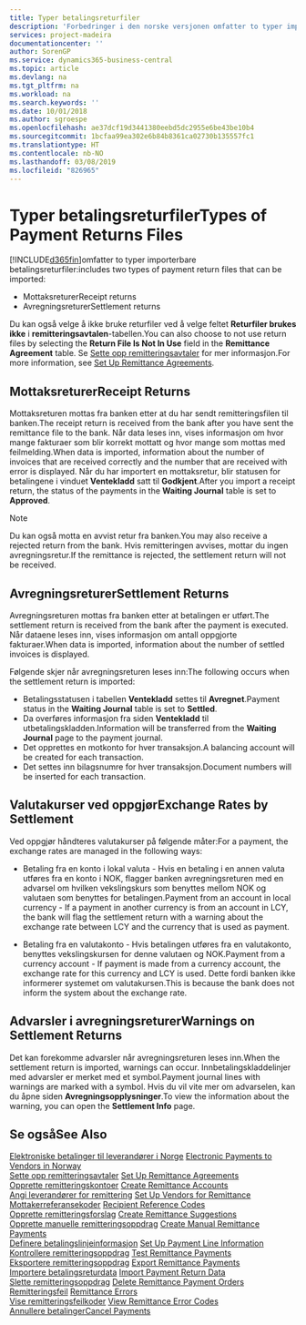 ```yaml
---
title: Typer betalingsreturfiler
description: 'Forbedringer i den norske versjonen omfatter to typer importerbare betalingsreturfiler:'
services: project-madeira
documentationcenter: ''
author: SorenGP
ms.service: dynamics365-business-central
ms.topic: article
ms.devlang: na
ms.tgt_pltfrm: na
ms.workload: na
ms.search.keywords: ''
ms.date: 10/01/2018
ms.author: sgroespe
ms.openlocfilehash: ae37dcf19d3441380eebd5dc2955e6be43be10b4
ms.sourcegitcommit: 1bcfaa99ea302e6b84b8361ca02730b135557fc1
ms.translationtype: HT
ms.contentlocale: nb-NO
ms.lasthandoff: 03/08/2019
ms.locfileid: "826965"
---
```

# <a name="types-of-payment-returns-files"></a><span data-ttu-id="6483a-103">Typer betalingsreturfiler</span><span class="sxs-lookup"><span data-stu-id="6483a-103">Types of Payment Returns Files</span></span>
[!INCLUDE[d365fin](../../includes/d365fin_md.md)]<span data-ttu-id="6483a-104">omfatter to typer importerbare betalingsreturfiler:</span><span class="sxs-lookup"><span data-stu-id="6483a-104">includes two types of payment return files that can be imported:</span></span>  

- <span data-ttu-id="6483a-105">Mottaksreturer</span><span class="sxs-lookup"><span data-stu-id="6483a-105">Receipt returns</span></span>  
- <span data-ttu-id="6483a-106">Avregningsreturer</span><span class="sxs-lookup"><span data-stu-id="6483a-106">Settlement returns</span></span>  

<span data-ttu-id="6483a-107">Du kan også velge å ikke bruke returfiler ved å velge feltet **Returfiler brukes ikke** i **remitteringsavtalen**-tabellen.</span><span class="sxs-lookup"><span data-stu-id="6483a-107">You can also choose to not use return files by selecting the **Return File Is Not In Use** field in the **Remittance Agreement** table.</span></span> <span data-ttu-id="6483a-108">Se [Sette opp remitteringsavtaler](how-to-set-up-remittance-agreements.md) for mer informasjon.</span><span class="sxs-lookup"><span data-stu-id="6483a-108">For more information, see [Set Up Remittance Agreements](how-to-set-up-remittance-agreements.md).</span></span>  

## <a name="receipt-returns"></a><span data-ttu-id="6483a-109">Mottaksreturer</span><span class="sxs-lookup"><span data-stu-id="6483a-109">Receipt Returns</span></span>  
<span data-ttu-id="6483a-110">Mottaksreturen mottas fra banken etter at du har sendt remitteringsfilen til banken.</span><span class="sxs-lookup"><span data-stu-id="6483a-110">The receipt return is received from the bank after you have sent the remittance file to the bank.</span></span> <span data-ttu-id="6483a-111">Når data leses inn, vises informasjon om hvor mange fakturaer som blir korrekt mottatt og hvor mange som mottas med feilmelding.</span><span class="sxs-lookup"><span data-stu-id="6483a-111">When data is imported, information about the number of invoices that are received correctly and the number that are received with error is displayed.</span></span> <span data-ttu-id="6483a-112">Når du har importert en mottaksretur, blir statusen for betalingene i vinduet **Ventekladd** satt til **Godkjent**.</span><span class="sxs-lookup"><span data-stu-id="6483a-112">After you import a receipt return, the status of the payments in the **Waiting Journal** table is set to **Approved**.</span></span>  

> [!NOTE]  
>  <span data-ttu-id="6483a-113">Du kan også motta en avvist retur fra banken.</span><span class="sxs-lookup"><span data-stu-id="6483a-113">You may also receive a rejected return from the bank.</span></span> <span data-ttu-id="6483a-114">Hvis remitteringen avvises, mottar du ingen avregningsretur.</span><span class="sxs-lookup"><span data-stu-id="6483a-114">If the remittance is rejected, the settlement return will not be received.</span></span>  

## <a name="settlement-returns"></a><span data-ttu-id="6483a-115">Avregningsreturer</span><span class="sxs-lookup"><span data-stu-id="6483a-115">Settlement Returns</span></span>  
<span data-ttu-id="6483a-116">Avregningsreturen mottas fra banken etter at betalingen er utført.</span><span class="sxs-lookup"><span data-stu-id="6483a-116">The settlement return is received from the bank after the payment is executed.</span></span> <span data-ttu-id="6483a-117">Når dataene leses inn, vises informasjon om antall oppgjorte fakturaer.</span><span class="sxs-lookup"><span data-stu-id="6483a-117">When data is imported, information about the number of settled invoices is displayed.</span></span>  

<span data-ttu-id="6483a-118">Følgende skjer når avregningsreturen leses inn:</span><span class="sxs-lookup"><span data-stu-id="6483a-118">The following occurs when the settlement return is imported:</span></span>  

- <span data-ttu-id="6483a-119">Betalingsstatusen i tabellen **Ventekladd** settes til **Avregnet**.</span><span class="sxs-lookup"><span data-stu-id="6483a-119">Payment status in the **Waiting Journal** table is set to **Settled**.</span></span>  
- <span data-ttu-id="6483a-120">Da overføres informasjon fra siden **Ventekladd** til utbetalingskladden.</span><span class="sxs-lookup"><span data-stu-id="6483a-120">Information will be transferred from the **Waiting Journal** page to the payment journal.</span></span>  
- <span data-ttu-id="6483a-121">Det opprettes en motkonto for hver transaksjon.</span><span class="sxs-lookup"><span data-stu-id="6483a-121">A balancing account will be created for each transaction.</span></span>  
- <span data-ttu-id="6483a-122">Det settes inn bilagsnumre for hver transaksjon.</span><span class="sxs-lookup"><span data-stu-id="6483a-122">Document numbers will be inserted for each transaction.</span></span>  

## <a name="exchange-rates-by-settlement"></a><span data-ttu-id="6483a-123">Valutakurser ved oppgjør</span><span class="sxs-lookup"><span data-stu-id="6483a-123">Exchange Rates by Settlement</span></span>  
<span data-ttu-id="6483a-124">Ved oppgjør håndteres valutakurser på følgende måter:</span><span class="sxs-lookup"><span data-stu-id="6483a-124">For a payment, the exchange rates are managed in the following ways:</span></span>  

- <span data-ttu-id="6483a-125">Betaling fra en konto i lokal valuta - Hvis en betaling i en annen valuta utføres fra en konto i NOK, flagger banken avregningsreturen med en advarsel om hvilken vekslingskurs som benyttes mellom NOK og valutaen som benyttes for betalingen.</span><span class="sxs-lookup"><span data-stu-id="6483a-125">Payment from an account in local currency - If a payment in another currency is from an account in LCY, the bank will flag the settlement return with a warning about the exchange rate between LCY and the currency that is used as payment.</span></span>  

- <span data-ttu-id="6483a-126">Betaling fra en valutakonto - Hvis betalingen utføres fra en valutakonto, benyttes vekslingskursen for denne valutaen og NOK.</span><span class="sxs-lookup"><span data-stu-id="6483a-126">Payment from a currency account - If payment is made from a currency account, the exchange rate for this currency and LCY is used.</span></span> <span data-ttu-id="6483a-127">Dette fordi banken ikke informerer systemet om valutakursen.</span><span class="sxs-lookup"><span data-stu-id="6483a-127">This is because the bank does not inform the system about the exchange rate.</span></span>  

## <a name="warnings-on-settlement-returns"></a><span data-ttu-id="6483a-128">Advarsler i avregningsreturer</span><span class="sxs-lookup"><span data-stu-id="6483a-128">Warnings on Settlement Returns</span></span>  
<span data-ttu-id="6483a-129">Det kan forekomme advarsler når avregningsreturen leses inn.</span><span class="sxs-lookup"><span data-stu-id="6483a-129">When the settlement return is imported, warnings can occur.</span></span> <span data-ttu-id="6483a-130">Innbetalingskladdelinjer med advarsler er merket med et symbol.</span><span class="sxs-lookup"><span data-stu-id="6483a-130">Payment journal lines with warnings are marked with a symbol.</span></span> <span data-ttu-id="6483a-131">Hvis du vil vite mer om advarselen, kan du åpne siden **Avregningsopplysninger**.</span><span class="sxs-lookup"><span data-stu-id="6483a-131">To view the information about the warning, you can open the **Settlement Info** page.</span></span>  

## <a name="see-also"></a><span data-ttu-id="6483a-132">Se også</span><span class="sxs-lookup"><span data-stu-id="6483a-132">See Also</span></span>  
 <span data-ttu-id="6483a-133">[Elektroniske betalinger til leverandører i Norge](electronic-payments-to-vendors-in-norway.md) </span><span class="sxs-lookup"><span data-stu-id="6483a-133">[Electronic Payments to Vendors in Norway](electronic-payments-to-vendors-in-norway.md) </span></span>  
 <span data-ttu-id="6483a-134">[Sette opp remitteringsavtaler](how-to-set-up-remittance-agreements.md) </span><span class="sxs-lookup"><span data-stu-id="6483a-134">[Set Up Remittance Agreements](how-to-set-up-remittance-agreements.md) </span></span>  
 <span data-ttu-id="6483a-135">[Opprette remitteringskontoer](how-to-create-remittance-accounts.md) </span><span class="sxs-lookup"><span data-stu-id="6483a-135">[Create Remittance Accounts](how-to-create-remittance-accounts.md) </span></span>  
 <span data-ttu-id="6483a-136">[Angi leverandører for remittering](how-to-set-up-vendors-for-remittance.md) </span><span class="sxs-lookup"><span data-stu-id="6483a-136">[Set Up Vendors for Remittance](how-to-set-up-vendors-for-remittance.md) </span></span>  
 <span data-ttu-id="6483a-137">[Mottakerreferansekoder](recipient-reference-codes.md) </span><span class="sxs-lookup"><span data-stu-id="6483a-137">[Recipient Reference Codes](recipient-reference-codes.md) </span></span>  
 <span data-ttu-id="6483a-138">[Opprette remitteringsforslag](how-to-create-remittance-suggestions.md) </span><span class="sxs-lookup"><span data-stu-id="6483a-138">[Create Remittance Suggestions](how-to-create-remittance-suggestions.md) </span></span>  
 <span data-ttu-id="6483a-139">[Opprette manuelle remitteringsoppdrag](how-to-create-manual-remittance-payments.md) </span><span class="sxs-lookup"><span data-stu-id="6483a-139">[Create Manual Remittance Payments](how-to-create-manual-remittance-payments.md) </span></span>  
 <span data-ttu-id="6483a-140">[Definere betalingslinjeinformasjon](how-to-set-up-payment-line-information.md) </span><span class="sxs-lookup"><span data-stu-id="6483a-140">[Set Up Payment Line Information](how-to-set-up-payment-line-information.md) </span></span>  
 <span data-ttu-id="6483a-141">[Kontrollere remitteringsoppdrag](how-to-test-remittance-payments.md) </span><span class="sxs-lookup"><span data-stu-id="6483a-141">[Test Remittance Payments](how-to-test-remittance-payments.md) </span></span>  
 <span data-ttu-id="6483a-142">[Eksportere remitteringsoppdrag](how-to-export-remittance-payments.md) </span><span class="sxs-lookup"><span data-stu-id="6483a-142">[Export Remittance Payments](how-to-export-remittance-payments.md) </span></span>  
 <span data-ttu-id="6483a-143">[Importere betalingsreturdata](how-to-import-payment-return-data.md) </span><span class="sxs-lookup"><span data-stu-id="6483a-143">[Import Payment Return Data](how-to-import-payment-return-data.md) </span></span>  
 <span data-ttu-id="6483a-144">[Slette remitteringsoppdrag](how-to-delete-remittance-payment-orders.md) </span><span class="sxs-lookup"><span data-stu-id="6483a-144">[Delete Remittance Payment Orders](how-to-delete-remittance-payment-orders.md) </span></span>  
 <span data-ttu-id="6483a-145">[Remitteringsfeil](remittance-errors.md) </span><span class="sxs-lookup"><span data-stu-id="6483a-145">[Remittance Errors](remittance-errors.md) </span></span>  
 <span data-ttu-id="6483a-146">[Vise remitteringsfeilkoder](how-to-view-remittance-error-codes.md) </span><span class="sxs-lookup"><span data-stu-id="6483a-146">[View Remittance Error Codes](how-to-view-remittance-error-codes.md) </span></span>  
 [<span data-ttu-id="6483a-147">Annullere betalinger</span><span class="sxs-lookup"><span data-stu-id="6483a-147">Cancel Payments</span></span>](how-to-cancel-payments.md)
